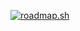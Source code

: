 [![roadmap.sh](https://roadmap.sh/card/wide/679b347431e842a9fc7ce123?variant=light&roadmaps=php%2Cgit-github)](https://roadmap.sh)

